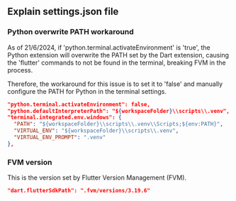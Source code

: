 ## Explain settings.json file

### Python overwrite PATH workaround

As of 21/6/2024, if 'python.terminal.activateEnvironment' is 'true', the Python
extension will overwrite the PATH set by the Dart extension, causing the
'flutter' commands to not be found in the terminal, breaking FVM in the process.

Therefore, the workaround for this issue is to set it to 'false' and manually configure the PATH for Python in the terminal settings.

```json
"python.terminal.activateEnvironment": false,
"python.defaultInterpreterPath": "${workspaceFolder}\\scripts\\.venv",
"terminal.integrated.env.windows": {
  "PATH": "${workspaceFolder}\\scripts\\.venv\\Scripts;${env:PATH}",
  "VIRTUAL_ENV": "${workspaceFolder}\\scripts\\.venv",
  "VIRTUAL_ENV_PROMPT": ".venv"
},
```

### FVM version

This is the version set by Flutter Version Management (FVM).

```json
"dart.flutterSdkPath": ".fvm/versions/3.19.6"
```
